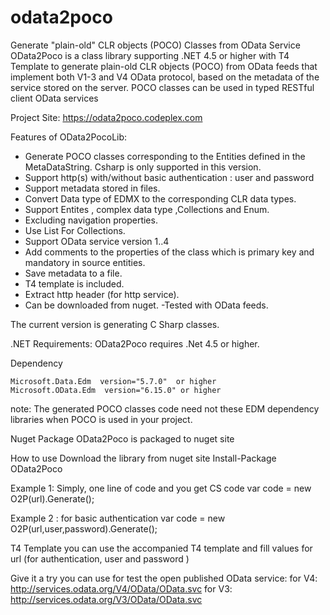 # odata2poco
Generate "plain-old" CLR objects (POCO) Classes from OData Service
OData2Poco is a class library supporting .NET 4.5 or higher with T4 Template to generate  plain-old CLR objects (POCO) from OData feeds that implement both V1-3 and V4 OData protocol, based on the metadata of the service stored on the  server. 
POCO classes can be used in typed RESTful client OData services

Project Site:
https://odata2poco.codeplex.com

Features of OData2PocoLib:
   - Generate POCO classes corresponding to the Entities defined in the MetaDataString. Csharp is only supported in this version.
   - Support http(s) with/without basic authentication : user and password
   - Support metadata stored in files.
   - Convert Data type of EDMX to the corresponding CLR data types.
   - Support Entites , complex data type ,Collections and Enum.
   - Excluding navigation properties.
   - Use List<T> For Collections.
   - Support OData service version 1..4
   - Add comments to  the properties of the class which is primary key and mandatory  in source entities.
   - Save metadata to a file.
   - T4 template is included.
   - Extract http header (for http service).
   - Can be downloaded from nuget.
   -Tested with OData feeds. 

The current version is generating C Sharp classes. 

.NET Requirements:
OData2Poco requires .Net 4.5 or higher.  

Dependency

    Microsoft.Data.Edm  version="5.7.0"  or higher
    Microsoft.OData.Edm  version="6.15.0" or higher 
note: The generated POCO classes code need not these EDM dependency libraries when POCO is used in your project.

Nuget Package
OData2Poco is packaged to nuget site

How to use
Download the library from nuget site
Install-Package OData2Poco

Example 1:
Simply, one line of code and you get CS code
 var code = new O2P(url).Generate();
 
 Example 2 :
 for basic authentication
     var code = new O2P(url,user,password).Generate();

T4 Template
you can use the accompanied T4 template and fill values for url (for authentication, user and password )

Give it a try
you can use for test the open published OData service:
for V4: http://services.odata.org/V4/OData/OData.svc
for V3: http://services.odata.org/V3/OData/OData.svc

 
